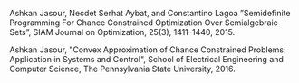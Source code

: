
Ashkan Jasour, Necdet Serhat Aybat, and Constantino Lagoa ”Semidefinite Programming For Chance Constrained Optimization Over Semialgebraic Sets”, SIAM Journal on Optimization, 25(3), 1411–1440, 2015.

Ashkan Jasour, "Convex Approximation of Chance Constrained Problems: Application in Systems and Control", School of Electrical Engineering and Computer Science, The Pennsylvania State University, 2016.

